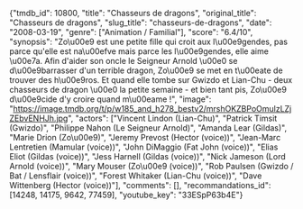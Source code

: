 {"tmdb_id": 10800, "title": "Chasseurs de dragons", "original_title": "Chasseurs de dragons", "slug_title": "chasseurs-de-dragons", "date": "2008-03-19", "genre": ["Animation / Familial"], "score": "6.4/10", "synopsis": "Zo\u00e9 est une petite fille qui croit aux l\u00e9gendes, pas parce qu'elle est na\u00efve mais parce les l\u00e9gendes, elle aime \u00e7a. Afin d'aider son oncle le Seigneur Arnold \u00e0 se d\u00e9barrasser d'un terrible dragon, Zo\u00e9 se met en t\u00eate de trouver des h\u00e9ros. Et quand elle tombe sur Gwizdo et Lian-Chu - deux chasseurs de dragon \u00e0 la petite semaine - et bien tant pis, Zo\u00e9 d\u00e9cide d'y croire quand m\u00eame !", "image": "https://image.tmdb.org/t/p/w185_and_h278_bestv2/mrshOKZBPoOmulzLZjZEbvENHJh.jpg", "actors": ["Vincent Lindon (Lian-Chu)", "Patrick Timsit (Gwizdo)", "Philippe Nahon (Le Seigneur Arnold)", "Amanda Lear (Gildas)", "Marie Drion (Zo\u00e9)", "Jeremy Prevost (Hector (voice))", "Jean-Marc Lentretien (Mamular (voice))", "John DiMaggio (Fat John (voice))", "Elias Eliot (Gildas (voice))", "Jess Harnell (Gildas (voice))", "Nick Jameson (Lord Arnold (voice))", "Mary Mouser (Zo\u00e9 (voice))", "Rob Paulsen (Gwizdo / Bat / Lensflair (voice))", "Forest Whitaker (Lian-Chu (voice))", "Dave Wittenberg (Hector (voice))"], "comments": [], "recommandations_id": [14248, 14175, 9642, 77459], "youtube_key": "33ESpP63b4E"}